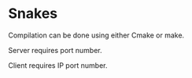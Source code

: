 # Snakes

Compilation can be done using either Cmake or make.

Server requires port number.

Client requires IP port number.
